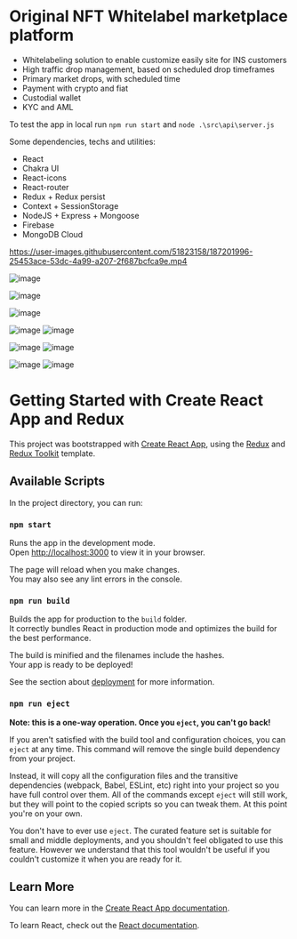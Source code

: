 # Original NFT Whitelabel marketplace platform

* Whitelabeling solution to enable customize easily site for INS customers
* High traffic drop management, based on scheduled drop timeframes
* Primary market drops, with scheduled time
* Payment with crypto and fiat
* Custodial wallet
* KYC and AML

To test the app in local run `npm run start` and `node .\src\api\server.js` 

Some dependencies, techs and utilities:
* React 
* Chakra UI
* React-icons
* React-router
* Redux + Redux persist
* Context + SessionStorage
* NodeJS + Express + Mongoose 
* Firebase
* MongoDB Cloud



https://user-images.githubusercontent.com/51823158/187201996-25453ace-53dc-4a99-a207-2f687bcfca9e.mp4

![image](https://user-images.githubusercontent.com/51823158/187197660-bf84dbd6-71af-4dcd-866f-58795542bfa7.png)

![image](https://user-images.githubusercontent.com/51823158/187197723-e32d9cf7-c319-4a17-8384-7e8a9516f1dc.png)

![image](https://user-images.githubusercontent.com/51823158/187197756-c6958aeb-cf05-4f46-b807-3b4ed16982d5.png)

![image](https://user-images.githubusercontent.com/51823158/187197167-d75858ed-9ee2-4402-9486-62f56bdd3caf.png)
![image](https://user-images.githubusercontent.com/51823158/187197340-26f506a3-0ef1-4a53-88a3-6b08e8337c3a.png)

![image](https://user-images.githubusercontent.com/51823158/187197050-9c842bf6-eae1-4536-86ba-47edb95037c7.png)
![image](https://user-images.githubusercontent.com/51823158/187197123-2ffa891e-c9ba-4e83-89e8-78a1cb93c82e.png)

![image](https://user-images.githubusercontent.com/51823158/187197478-55e350bc-a6ae-4e46-9f55-ce26e576032a.png)
![image](https://user-images.githubusercontent.com/51823158/187197553-a5c11dd8-a4c7-42ad-bd28-05594a120356.png)





# Getting Started with Create React App and Redux

This project was bootstrapped with [Create React App](https://github.com/facebook/create-react-app), using the [Redux](https://redux.js.org/) and [Redux Toolkit](https://redux-toolkit.js.org/) template.

## Available Scripts

In the project directory, you can run:

### `npm start`

Runs the app in the development mode.\
Open [http://localhost:3000](http://localhost:3000) to view it in your browser.

The page will reload when you make changes.\
You may also see any lint errors in the console.

### `npm run build`

Builds the app for production to the `build` folder.\
It correctly bundles React in production mode and optimizes the build for the best performance.

The build is minified and the filenames include the hashes.\
Your app is ready to be deployed!

See the section about [deployment](https://facebook.github.io/create-react-app/docs/deployment) for more information.

### `npm run eject`

**Note: this is a one-way operation. Once you `eject`, you can't go back!**

If you aren't satisfied with the build tool and configuration choices, you can `eject` at any time. This command will remove the single build dependency from your project.

Instead, it will copy all the configuration files and the transitive dependencies (webpack, Babel, ESLint, etc) right into your project so you have full control over them. All of the commands except `eject` will still work, but they will point to the copied scripts so you can tweak them. At this point you're on your own.

You don't have to ever use `eject`. The curated feature set is suitable for small and middle deployments, and you shouldn't feel obligated to use this feature. However we understand that this tool wouldn't be useful if you couldn't customize it when you are ready for it.

## Learn More

You can learn more in the [Create React App documentation](https://facebook.github.io/create-react-app/docs/getting-started).

To learn React, check out the [React documentation](https://reactjs.org/).
